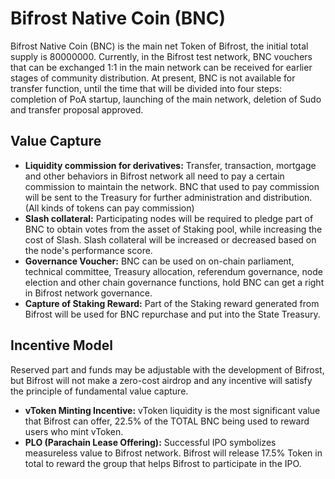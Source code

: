 # Bifrost Native Coin \(BNC\)

Bifrost Native Coin \(BNC\) is the main net Token of Bifrost, the initial total supply is 80000000. Currently, in the Bifrost test network, BNC vouchers that can be exchanged 1:1 in the main network can be received for earlier stages of community distribution. At present, BNC is not available for transfer function, until the time that will be divided into four steps: completion of PoA startup, launching of the main network, deletion of Sudo and transfer proposal approved.

## Value Capture

* **Liquidity commission for derivatives:** Transfer, transaction, mortgage and other behaviors in Bifrost network all need to pay a certain commission to maintain the network. BNC that used to pay commission will be sent to the Treasury for further administration and distribution. \(All kinds of tokens can pay commission\)
* **Slash collateral:** Participating nodes will be required to pledge part of BNC to obtain votes from the asset of Staking pool, while increasing the cost of Slash. Slash collateral will be increased or decreased based on the node's performance score.
* **Governance Voucher:** BNC can be used on on-chain parliament, technical committee, Treasury allocation, referendum governance, node election and other chain governance functions, hold BNC can get a right in Bifrost network governance.
* **Capture of Staking Reward:** Part of the Staking reward generated from Bifrost will be used for BNC repurchase and put into the State Treasury.

## Incentive Model

Reserved part and funds may be adjustable with the development of Bifrost, but Bifrost will not make a zero-cost airdrop and any incentive will satisfy the principle of fundamental value capture.

* **vToken Minting Incentive:** vToken liquidity is the most significant value that Bifrost can offer, 22.5% of the TOTAL BNC being used to reward users who mint vToken.
* **PLO \(Parachain Lease Offering\):** Successful IPO symbolizes measureless value to Bifrost network. Bifrost will release 17.5% Token in total to reward the group that helps Bifrost to participate in the IPO.

